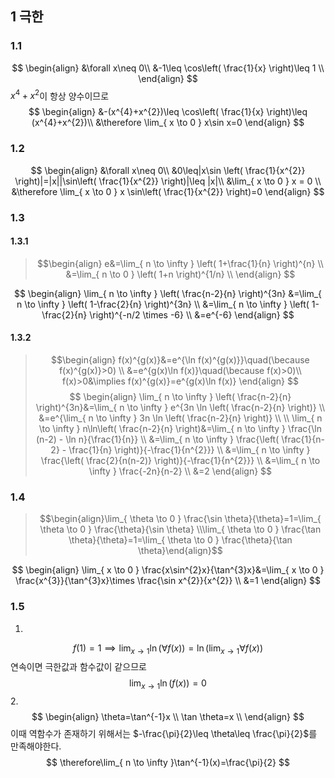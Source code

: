 ## 1 극한
### 1.1
$$
\begin{align}
&\forall x\neq 0\\
&-1\leq \cos\left( \frac{1}{x} \right)\leq 1 \\
\end{align}
$$
$x^{4}+x^{2}$이 항상 양수이므로
$$
\begin{align}
&-(x^{4}+x^{2})\leq \cos\left( \frac{1}{x} \right)\leq (x^{4}+x^{2})\\
&\therefore \lim_{ x \to 0 } x\sin x=0
\end{align}
$$
### 1.2
$$
\begin{align}
&\forall x\neq 0\\
&0\leq|x\sin \left( \frac{1}{x^{2}} \right)|=|x||\sin\left( \frac{1}{x^{2}} \right)|\leq |x|\\
&\lim_{ x \to 0 }  x = 0 \\
&\therefore \lim_{ x \to 0 } x \sin\left( \frac{1}{x^{2}} \right)=0
\end{align}
$$
### 1.3
#### 1.3.1 

>$$\begin{align} e&=\lim_{ n \to \infty } \left( 1+\frac{1}{n} \right)^{n} \\ &=\lim_{ n \to 0 } \left( 1+n \right)^{1/n}  \\ \end{align} $$

$$
\begin{align}
\lim_{ n \to \infty } \left( \frac{n-2}{n} \right)^{3n} &=\lim_{ n \to \infty } \left( 1-\frac{2}{n} \right)^{3n} \\
&=\lim_{ n \to \infty } \left( 1-\frac{2}{n} \right)^{-n/2 \times -6} \\
&=e^{-6}
\end{align}
$$


#### 1.3.2

>$$\begin{align} f(x)^{g(x)}&=e^{\ln f(x)^{g(x)}}\quad(\because f(x)^{g(x)}>0) \\ &=e^{g(x)\ln f(x)}\quad(\because f(x)>0)\\ f(x)>0&\implies f(x)^{g(x)}=e^{g(x)\ln f(x)} \end{align} $$
$$
\begin{align}
\lim_{ n \to \infty } \left( \frac{n-2}{n} \right)^{3n}&=\lim_{ n \to \infty } e^{3n \ln \left( \frac{n-2}{n} \right)} \\
&=e^{\lim_{ n \to \infty } 3n \ln \left( \frac{n-2}{n} \right)} \\ \\
\lim_{ n \to \infty } n\ln\left( \frac{n-2}{n} \right)&=\lim_{ n \to \infty } \frac{\ln (n-2) - \ln n}{\frac{1}{n}} \\
&=\lim_{ n \to \infty }  \frac{\left( \frac{1}{n-2} - \frac{1}{n} \right)}{-\frac{1}{n^{2}}} \\
&=\lim_{ n \to \infty }  \frac{\left( \frac{2}{n(n-2)} \right)}{-\frac{1}{n^{2}}} \\
&=\lim_{ n \to \infty }  \frac{-2n}{n-2} \\
&=2
\end{align}
$$
### 1.4 
>$$\begin{align}\lim_{ \theta \to 0 } \frac{\sin \theta}{\theta}=1=\lim_{ \theta \to 0 } \frac{\theta}{\sin  \theta} \\\lim_{ \theta \to 0 } \frac{\tan \theta}{\theta}=1=\lim_{ \theta \to 0 } \frac{\theta}{\tan  \theta}\end{align}$$


$$
\begin{align}
\lim_{ x \to 0 } \frac{x\sin^{2}x}{\tan^{3}x}&=\lim_{ x \to 0 } \frac{x^{3}}{\tan^{3}x}\times \frac{\sin x^{2}}{x^{2}} \\
&=1
\end{align}
$$
### 1.5
1. 
$$
f(1)=1 \implies
\lim_{ x \to 1 } \ln(\forall f(x))=\ln(\lim_{ x \to 1 }\forall f(x))
$$
연속이면 극한값과 함수값이 같으므로 
$$
\lim_{ x \to 1 } \ln(f(x))=0
$$
2. 
$$
\begin{align}
\theta=\tan^{-1}x \\
\tan \theta=x \\
\end{align}
$$
이때 역함수가 존재하기 위해서는 $-\frac{\pi}{2}\leq \theta\leq \frac{\pi}{2}$를 만족해야한다.
$$
\therefore\lim_{ n \to \infty }\tan^{-1}(x)=\frac{\pi}{2}
$$
